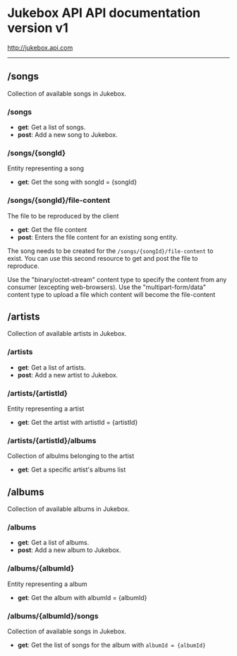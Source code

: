 # Jukebox API API documentation version v1
http://jukebox.api.com

---

## /songs
Collection of available songs in Jukebox.

### /songs

* **get**: Get a list of songs.
* **post**: Add a new song to Jukebox.

### /songs/{songId}
Entity representing a song

* **get**: Get the song
with songId =
{songId}

### /songs/{songId}/file-content
The file to be reproduced by the client

* **get**: Get the file content
* **post**: Enters the file content for an existing song entity.

The song needs to be created for the `/songs/{songId}/file-content` to exist.
You can use this second resource to get and post the file to reproduce.

Use the "binary/octet-stream" content type to specify the content from any consumer (excepting web-browsers).
Use the "multipart-form/data" content type to upload a file which content will become the file-content

## /artists
Collection of available artists in Jukebox.

### /artists

* **get**: Get a list of artists.
* **post**: Add a new artist to Jukebox.

### /artists/{artistId}
Entity representing a artist

* **get**: Get the artist
with artistId =
{artistId}

### /artists/{artistId}/albums
Collection of albulms belonging to the artist

* **get**: Get a specific artist's albums list

## /albums
Collection of available albums in Jukebox.

### /albums

* **get**: Get a list of albums.
* **post**: Add a new album to Jukebox.

### /albums/{albumId}
Entity representing a album

* **get**: Get the album
with albumId =
{albumId}

### /albums/{albumId}/songs
Collection of available songs in Jukebox.

* **get**: Get the list of songs for the album with `albumId = {albumId}`

